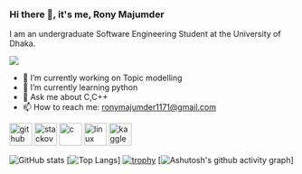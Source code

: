### Hi there 👋, it's me, Rony Majumder
I am  an undergraduate Software Engineering Student at the University of Dhaka.

![](https://komarev.com/ghpvc/?username=rony31416&style=flat-square)

- 🔭 I’m currently working on Topic modelling  
- 🌱 I’m currently learning python 
- 💬 Ask me about C,C++ 
- 📫 How to reach me: ronymajumder1171@gmail.com 


[<img src='https://cdn.jsdelivr.net/npm/simple-icons@3.0.1/icons/github.svg' alt='github' height='40'>](https://github.com/rony31416)  [<img src='https://cdn.jsdelivr.net/npm/simple-icons@3.0.1/icons/stackoverflow.svg' alt='stackoverflow' height='40'>](https://stackoverflow.com/users/21965214/rony-majumder)  [<img src='https://cdn.jsdelivr.net/npm/simple-icons@3.0.1/icons/c.svg' alt='c' height='40'>](https://cplusplus.com/)  [<img src='https://cdn.jsdelivr.net/npm/simple-icons@3.0.1/icons/linux.svg' alt='linux' height='40'>](https://www.linux.org/)  [<img src='https://cdn.jsdelivr.net/npm/simple-icons@3.0.1/icons/kaggle.svg' alt='kaggle' height='40'>](https://www.kaggle.com/ronymajumder)  

![GitHub stats](https://github-readme-stats.vercel.app/api?username=rony31416&show_icons=true&theme=radical) 
[![Top Langs](https://github-readme-stats.vercel.app/api/top-langs/?username=rony31416&layout=compact)]
[![trophy](https://github-profile-trophy.vercel.app/?username=rony31416)](https://github.com/ryo-ma/github-profile-trophy)
[![Ashutosh's github activity graph](https://github-readme-activity-graph.vercel.app/graph?username=rony31416&theme=dracula)]
